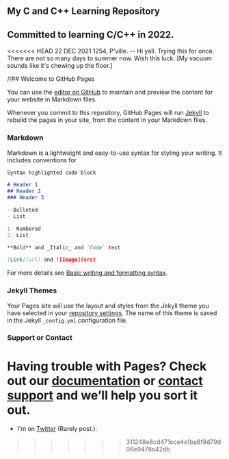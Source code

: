 ## My C and C++ Learning Repository
## Committed to learning C/C++ in 2022.

<<<<<<< HEAD
22 DEC 2021 1254, P'ville. -- Hi yall. Trying this for once. There are not so many days to summer now. Wish this luck. [My vacuum sounds like it's chewing up the floor.]

//## Welcome to GitHub Pages

You can use the [editor on GitHub](https://github.com/yeargin2021/verbose-octo-funicular/edit/gh-pages/index.md) to maintain and preview the content for your website in Markdown files.

Whenever you commit to this repository, GitHub Pages will run [Jekyll](https://jekyllrb.com/) to rebuild the pages in your site, from the content in your Markdown files.

### Markdown

Markdown is a lightweight and easy-to-use syntax for styling your writing. It includes conventions for

```markdown
Syntax highlighted code block

# Header 1
## Header 2
### Header 3

- Bulleted
- List

1. Numbered
2. List

**Bold** and _Italic_ and `Code` text

[Link](url) and ![Image](src)
```

For more details see [Basic writing and formatting syntax](https://docs.github.com/en/github/writing-on-github/getting-started-with-writing-and-formatting-on-github/basic-writing-and-formatting-syntax).

### Jekyll Themes

Your Pages site will use the layout and styles from the Jekyll theme you have selected in your [repository settings](https://github.com/yeargin2021/verbose-octo-funicular/settings/pages). The name of this theme is saved in the Jekyll `_config.yml` configuration file.

### Support or Contact

Having trouble with Pages? Check out our [documentation](https://docs.github.com/categories/github-pages-basics/) or [contact support](https://support.github.com/contact) and we’ll help you sort it out.
=======
- I'm on [Twitter](http://www.twitter.com/thesedays2020) \(Rarely post.\).
>>>>>>> 311248e8cd471cce4e1ba8f9d79d06e9478a42db
